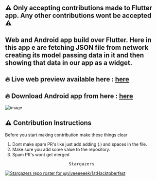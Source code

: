 <h2>⚠️ Only accepting contributions made to Flutter app. Any other contributions wont be accepted ⚠️</h2>

<h2>Web and Android app build over Flutter. Here in this app e are fetching JSON file from network creating its model passing data in it and then showing that data in our app as a widget.</h2>

## 🔥 Live web preview available here : [here](https://firsthacktoberfest.web.app/#/)
## 🔥 Download Android app from here : [here](https://drive.google.com/file/d/10NMc-RtWJUx6VLDMgIbtmCOjavWMaNHJ/view?usp=sharing)
![image](https://user-images.githubusercontent.com/64553247/136698353-9a5eea59-d78d-4882-8aa2-9a040ffac054.png)

<h2>⚠️ Contribution Instructions </h2>

Before you start making contribution make these things clear 

1) Dont make spam PR's like just add adding (.) and spaces in the file.
2) Make sure you add some value to the repository.
3) Spam PR's wont get merged

<div align="center">
    <pre>Stargazers</pre>
</div>

[![Stargazers repo roster for @viveeeeeek/1stHacktoberfest](https://reporoster.com/stars/dark/viveeeeeek/1stHacktoberfest)](https://github.com/viveeeeeek/1stHacktoberfest/stargazers)
